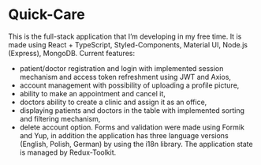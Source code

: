 # Quick-Care

This is the full-stack application that I’m developing in my free time. It is made using React + TypeScript, Styled-Components, Material UI, Node.js (Express), MongoDB. 
Current features:
- patient/doctor registration and login with implemented session mechanism and access token refreshment using JWT and Axios,
- account management with possibility of uploading a profile picture,
- ability to make an appointment and cancel it,
- doctors ability to create a clinic and assign it as an office,
- displaying patients and doctors in the table with implemented sorting and filtering mechanism,
- delete account option. 
Forms and validation were made using Formik and Yup, in addition the application has three language versions (English, Polish, German) by using the i18n library. The application state is managed by Redux-Toolkit.
